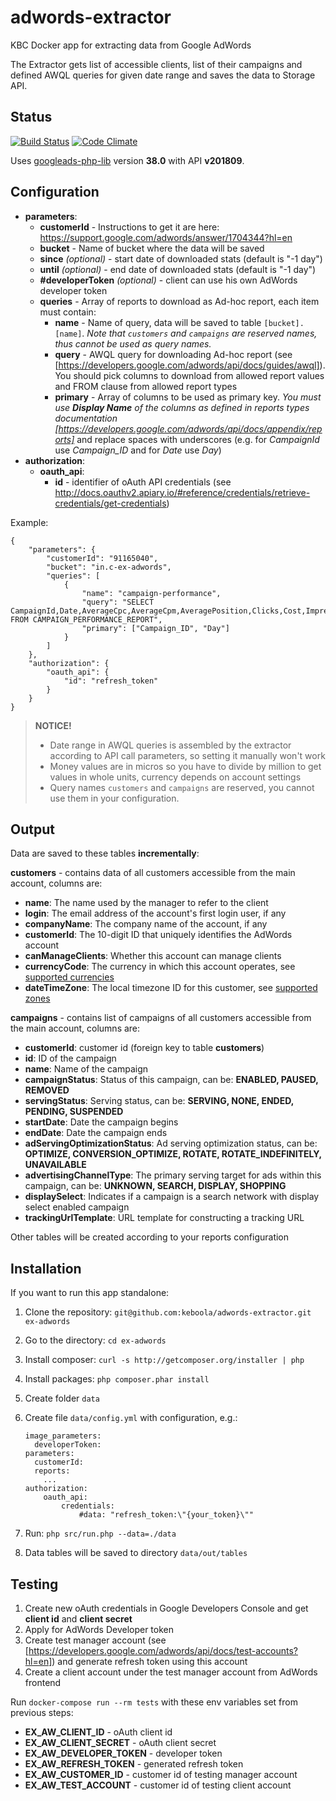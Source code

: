 # adwords-extractor
KBC Docker app for extracting data from Google AdWords

The Extractor gets list of accessible clients, list of their campaigns and defined AWQL queries for given date range and saves the data to Storage API.

## Status

[![Build Status](https://travis-ci.org/keboola/adwords-extractor.svg)](https://travis-ci.org/keboola/adwords-extractor) [![Code Climate](https://codeclimate.com/github/keboola/adwords-extractor/badges/gpa.svg)](https://codeclimate.com/github/keboola/adwords-extractor)

Uses [googleads-php-lib](https://github.com/googleads/googleads-php-lib) version **38.0** with API **v201809**.

## Configuration

- **parameters**:
    - **customerId** - Instructions to get it are here: https://support.google.com/adwords/answer/1704344?hl=en
    - **bucket** - Name of bucket where the data will be saved
    - **since** *(optional)* - start date of downloaded stats (default is "-1 day")
    - **until** *(optional)* - end date of downloaded stats (default is "-1 day")
    - **#developerToken** *(optional)* - client can use his own AdWords developer token
    - **queries** - Array of reports to download as Ad-hoc report, each item must contain:
        - **name** - Name of query, data will be saved to table `[bucket].[name]`.
        *Note that `customers` and `campaigns` are reserved names, thus cannot be used as query names.*
        - **query** - AWQL query for downloading Ad-hoc report (see [https://developers.google.com/adwords/api/docs/guides/awql]). You should pick columns to download from allowed report values and FROM clause from allowed report types
        - **primary** - Array of columns to be used as primary key. _You must use **Display Name** of the columns as defined in reports types documentation [https://developers.google.com/adwords/api/docs/appendix/reports]_ and replace spaces with underscores (e.g. for *CampaignId* use *Campaign_ID* and for *Date* use *Day*)
- **authorization**:
    - **oauth_api**:
        - **id** - identifier of oAuth API credentials (see http://docs.oauthv2.apiary.io/#reference/credentials/retrieve-credentials/get-credentials)

Example:
```
{
    "parameters": {
        "customerId": "91165040",
        "bucket": "in.c-ex-adwords",
        "queries": [
            {
                "name": "campaign-performance",
                "query": "SELECT CampaignId,Date,AverageCpc,AverageCpm,AveragePosition,Clicks,Cost,Impressions,AdNetworkType1 FROM CAMPAIGN_PERFORMANCE_REPORT",
                "primary": ["Campaign_ID", "Day"]
            }
        ]
    },
    "authorization": {
        "oauth_api": {
            "id": "refresh_token"
        }
    }
}
```


> **NOTICE!**
>
> - Date range in AWQL queries is assembled by the extractor according to API call parameters, so setting it manually
> won't work
> - Money values are in micros so you have to divide by million to get values in whole units, currency depends on account settings
> - Query names `customers` and `campaigns` are reserved, you cannot use them in your configuration.

## Output

Data are saved to these tables **incrementally**:

**customers** - contains data of all customers accessible from the main account, columns are:

- **name**: The name used by the manager to refer to the client
- **login**: The email address of the account's first login user, if any
- **companyName**: The company name of the account, if any
- **customerId**: The 10-digit ID that uniquely identifies the AdWords account
- **canManageClients**: Whether this account can manage clients
- **currencyCode**: The currency in which this account operates, see [supported currencies](https://developers.google.com/adwords/api/docs/appendix/currencycodes)
- **dateTimeZone**: The local timezone ID for this customer, see [supported zones](https://developers.google.com/adwords/api/docs/appendix/timezones)

**campaigns** - contains list of campaigns of all customers accessible from the main account, columns are:

- **customerId**: customer id (foreign key to table **customers**)
- **id**: ID of the campaign
- **name**: Name of the campaign
- **campaignStatus**: Status of this campaign, can be: **ENABLED, PAUSED, REMOVED**
- **servingStatus**: Serving status, can be: **SERVING, NONE, ENDED, PENDING, SUSPENDED**
- **startDate**: Date the campaign begins
- **endDate**: Date the campaign ends
- **adServingOptimizationStatus**: Ad serving optimization status, can be: **OPTIMIZE, CONVERSION_OPTIMIZE, ROTATE, ROTATE_INDEFINITELY, UNAVAILABLE**
- **advertisingChannelType**: The primary serving target for ads within this campaign, can be: **UNKNOWN, SEARCH, DISPLAY, SHOPPING**
- **displaySelect**: Indicates if a campaign is a search network with display select enabled campaign
- **trackingUrlTemplate**: URL template for constructing a tracking URL

Other tables will be created according to your reports configuration



## Installation

If you want to run this app standalone:

1. Clone the repository: `git@github.com:keboola/adwords-extractor.git ex-adwords`
2. Go to the directory: `cd ex-adwords`
3. Install composer: `curl -s http://getcomposer.org/installer | php`
4. Install packages: `php composer.phar install`
5. Create folder `data`
6. Create file `data/config.yml` with configuration, e.g.:

    ```
    image_parameters:
      developerToken:
    parameters:
      customerId:
      reports:
        ...
    authorization:
        oauth_api:
            credentials:
                #data: "refresh_token:\"{your_token}\""
    ```
7. Run: `php src/run.php --data=./data`
8. Data tables will be saved to directory `data/out/tables`


## Testing

1. Create new oAuth credentials in Google Developers Console and get **client id** and **client secret**
2. Apply for AdWords Developer token
3. Create test manager account (see [https://developers.google.com/adwords/api/docs/test-accounts?hl=en]) and generate refresh token using this account
4. Create a client account under the test manager account from AdWords frontend

Run `docker-compose run --rm tests` with these env variables set from previous steps:

- **EX_AW_CLIENT_ID** - oAuth client id
- **EX_AW_CLIENT_SECRET** - oAuth client secret
- **EX_AW_DEVELOPER_TOKEN** - developer token
- **EX_AW_REFRESH_TOKEN** - generated refresh token
- **EX_AW_CUSTOMER_ID** - customer id of testing manager account
- **EX_AW_TEST_ACCOUNT** - customer id of testing client account
